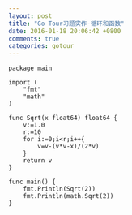 ```yaml
---
layout: post
title: "Go Tour习题实作-循环和函数"
date: 2016-01-18 20:06:42 +0800
comments: true
categories: gotour
---
```

	package main
	
	import (
		"fmt"
		"math"
	)
	
	func Sqrt(x float64) float64 {
		v:=1.0
		r:=10
		for i:=0;i<r;i++{
			v=v-(v*v-x)/(2*v)
		}
		return v
	}
	
	func main() {
		fmt.Println(Sqrt(2))
		fmt.Println(math.Sqrt(2))
	}
